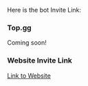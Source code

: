 Here is the bot Invite Link:

### Top.gg
Coming soon!
### Website Invite Link
[Link to Website](https://we-bt16.netlify.app/)
